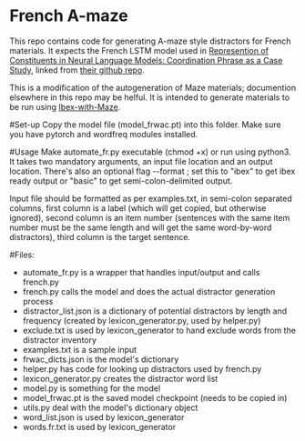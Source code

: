 # French A-maze

This repo contains code for generating A-maze style distractors for French materials. It expects the French LSTM model used in [Represention of Constituents in Neural Language Models: Coordination Phrase as a Case Study](https://arxiv.org/abs/1909.04625v1), linked from [their github repo](https://github.com/cpllab/rnn_psycholing_coordination). 

This is a modification of the autogeneration of Maze materials; documention elsewhere in this repo may be helful. It is intended to generate materials to be run using [Ibex-with-Maze](https://github.com/vboyce/Ibex-with-Maze). 

#Set-up
Copy the model file (model_frwac.pt) into this folder.
Make sure you have pytorch and wordfreq modules installed. 

#Usage
Make automate_fr.py executable (chmod +x) or run using python3. It takes two mandatory arguments, an input file location and an output location. There's also an optional flag --format ; set this to "ibex" to get ibex ready output or "basic" to get semi-colon-delimited output. 

Input file should be formatted as per examples.txt, in semi-colon separated columns, first column is a label (which will get copied, but otherwise ignored), second column is an item number (sentences with the same item number must be the same length and will get the same word-by-word distractors), third column is the target sentence. 

#Files:
 - automate_fr.py is a wrapper that handles input/output and calls french.py
 - french.py calls the model and does the actual distractor generation process
 - distractor_list.json is a dictionary of potential distractors by length and frequency (created by lexicon_generator.py, used by helper.py)
 - exclude.txt is used by lexicon_generator to hand exclude words from the distractor inventory
 - examples.txt is a sample input
 - frwac_dicts.json is the model's dictionary
 - helper.py has code for looking up distractors used by french.py
 - lexicon_generator.py creates the distractor word list
 - model.py is something for the model
 - model_frwac.pt is the saved model checkpoint (needs to be copied in)
 - utils.py deal with the model's dictionary object
 - word_list.json is used by lexicon_generator
 - words.fr.txt is used by lexicon_generator
 
